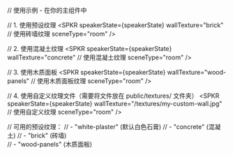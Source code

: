 // 使用示例 - 在你的主组件中

// 1. 使用预设纹理
<SPKR 
  speakerState={speakerState}
  wallTexture="brick" // 使用砖墙纹理
  sceneType="room"
/>

// 2. 使用混凝土纹理
<SPKR 
  speakerState={speakerState}
  wallTexture="concrete" // 使用混凝土纹理
  sceneType="room"
/>

// 3. 使用木质面板
<SPKR 
  speakerState={speakerState}
  wallTexture="wood-panels" // 使用木质面板纹理
  sceneType="room"
/>

// 4. 使用自定义纹理文件（需要将文件放在 public/textures/ 文件夹）
<SPKR 
  speakerState={speakerState}
  wallTexture="/textures/my-custom-wall.jpg" // 使用自定义纹理
  sceneType="room"
/>

// 可用的预设纹理：
// - "white-plaster" (默认白色石膏)
// - "concrete" (混凝土)
// - "brick" (砖墙)  
// - "wood-panels" (木质面板)
